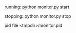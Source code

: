 running: python monitor.py start

stopping: python monitor.py stop 

pid file \<tmpdir\>/monitor.pid 

